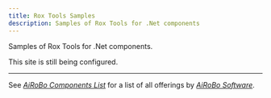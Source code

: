 ```yaml
---
title: Rox Tools Samples
description: Samples of Rox Tools for .Net components
---
```

Samples of Rox Tools for .Net components.

This site is still being configured.

---
See [*AiRoBo Components List*](https://airobo.site) for a list of all offerings by [*AiRoBo Software*](https://airobo.software).
